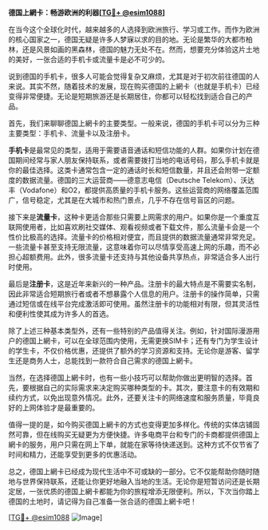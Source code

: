 **德国上網卡：畅游欧洲的利器[[TG💪+ @esim1088](https://t.me/s/esim1088)]**

在当今这个全球化时代，越来越多的人选择到欧洲旅行、学习或工作。而作为欧洲的核心国家之一，德国无疑是许多人梦寐以求的目的地。无论是繁华的大都市柏林，还是风景如画的黑森林，德国的魅力无处不在。然而，想要充分体验这片土地的美好，一张合适的手机卡或流量卡是必不可少的。

说到德国的手机卡，很多人可能会觉得复杂又麻烦，尤其是对于初次前往德国的人来说。其实不然，随着技术的发展，现在购买德国的上網卡（也就是手机卡）已经变得非常便捷。无论是短期旅游还是长期居住，你都可以轻松找到适合自己的产品。

首先，我们来聊聊德国上網卡的主要类型。一般来说，德国的手机卡可以分为三种主要类型：手机卡、流量卡以及注册卡。

**手机卡**是最常见的类型，适用于需要语音通话和短信功能的人群。如果你计划在德国期间经常与家人朋友保持联系，或者需要拨打当地的电话号码，那么手机卡就是你的最佳选择。这类卡通常包含一定的通话时长和短信数量，并且还会附带一定额度的数据流量。德国的三大运营商——德意志电信（Deutsche Telekom）、沃达丰（Vodafone）和O2，都提供高质量的手机卡服务。这些运营商的网络覆盖范围广，信号稳定，尤其是在大城市和热门景点，几乎不存在信号盲区的问题。

接下来是**流量卡**，这种卡更适合那些只需要上网需求的用户。如果你是一个重度互联网使用者，比如喜欢刷社交媒体、观看视频或者下载文件，那么流量卡会是一个性价比极高的选择。流量卡的价格相对便宜，而且提供的数据流量通常非常充足。一些流量卡甚至支持无限流量，这意味着你可以尽情享受高速上网的乐趣，而不必担心超额费用。此外，很多流量卡还支持与其他设备共享热点，非常适合多人出行时使用。

最后是**注册卡**，这是近年来新兴的一种产品。注册卡的最大特点是不需要实名制，因此非常适合短期旅行者或者不想暴露个人信息的用户。注册卡的操作简单，只需通过短信或在线平台完成激活即可使用。虽然注册卡的功能相对有限，但其灵活性和便利性使其成为许多人的首选。

除了上述三种基本类型外，还有一些特别的产品值得关注。例如，针对国际漫游用户的德国上網卡，可以在全球范围内使用，无需更换SIM卡；还有专门为学生设计的学生卡，不仅价格优惠，还提供了额外的学习资源和支持。无论你是游客、留学生还是商务人士，总能找到一款符合自己需求的德国上網卡。

当然，在选择德国上網卡时，也有一些小技巧可以帮助你做出更明智的选择。首先，要根据自己的实际需求来决定购买哪种类型的卡。其次，要注意卡的有效期和续约方式，以免出现意外情况。此外，还要关注卡的网络速度和服务质量，毕竟良好的上网体验才是最重要的。

值得一提的是，如今购买德国上網卡的方式也变得更加多样化。传统的实体店铺固然可靠，但在线购买无疑更为方便快捷。许多电商平台和专门的卡商都提供德国上網卡的服务，用户只需在网上下单，就能在家等待快递送到。这种方式不仅节省了时间和精力，还能享受到更多的优惠活动。

总之，德国上網卡已经成为现代生活中不可或缺的一部分。它不仅能帮助你随时随地与世界保持联系，还能让你更好地融入当地的生活。无论你是短暂访问还是长期定居，一张优质的德国上網卡都能为你的旅程增添无限便利。所以，下次当你踏上德国的土地时，请记得为自己准备一张合适的德国上網卡吧！

[[TG💪+ @esim1088](https://t.me/s/esim1088) ![Image](https://i.postimg.cc/4NQfJmqS/Snipaste-2025-05-13-00-14-12.png)]